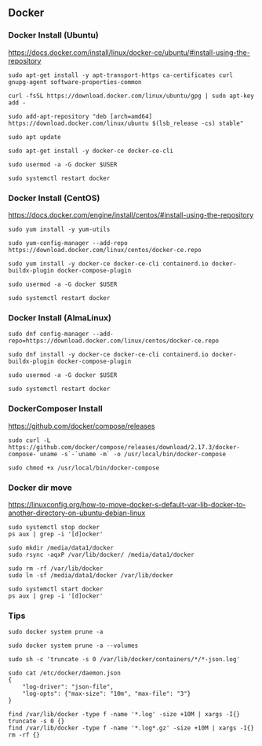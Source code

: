 ## Docker

### Docker Install (Ubuntu)

https://docs.docker.com/install/linux/docker-ce/ubuntu/#install-using-the-repository

```
sudo apt-get install -y apt-transport-https ca-certificates curl gnupg-agent software-properties-common

curl -fsSL https://download.docker.com/linux/ubuntu/gpg | sudo apt-key add -

sudo add-apt-repository "deb [arch=amd64] https://download.docker.com/linux/ubuntu $(lsb_release -cs) stable"

sudo apt update

sudo apt-get install -y docker-ce docker-ce-cli

sudo usermod -a -G docker $USER

sudo systemctl restart docker
```

### Docker Install (CentOS)

https://docs.docker.com/engine/install/centos/#install-using-the-repository

```
sudo yum install -y yum-utils

sudo yum-config-manager --add-repo https://download.docker.com/linux/centos/docker-ce.repo

sudo yum install -y docker-ce docker-ce-cli containerd.io docker-buildx-plugin docker-compose-plugin

sudo usermod -a -G docker $USER

sudo systemctl restart docker
```

### Docker Install (AlmaLinux)

```
sudo dnf config-manager --add-repo=https://download.docker.com/linux/centos/docker-ce.repo

sudo dnf install -y docker-ce docker-ce-cli containerd.io docker-buildx-plugin docker-compose-plugin

sudo usermod -a -G docker $USER

sudo systemctl restart docker
```

### DockerComposer Install

https://github.com/docker/compose/releases

```
sudo curl -L https://github.com/docker/compose/releases/download/2.17.3/docker-compose-`uname -s`-`uname -m` -o /usr/local/bin/docker-compose

sudo chmod +x /usr/local/bin/docker-compose
```

### Docker dir move

https://linuxconfig.org/how-to-move-docker-s-default-var-lib-docker-to-another-directory-on-ubuntu-debian-linux

```
sudo systemctl stop docker
ps aux | grep -i '[d]ocker'

sudo mkdir /media/data1/docker
sudo rsync -aqxP /var/lib/docker/ /media/data1/docker

sudo rm -rf /var/lib/docker
sudo ln -sf /media/data1/docker /var/lib/docker

sudo systemctl start docker
ps aux | grep -i '[d]ocker'
```

### Tips

```
sudo docker system prune -a

sudo docker system prune -a --volumes
```

```
sudo sh -c 'truncate -s 0 /var/lib/docker/containers/*/*-json.log'

sudo cat /etc/docker/daemon.json
{
    "log-driver": "json-file",
    "log-opts": {"max-size": "10m", "max-file": "3"}
}
```

```
find /var/lib/docker -type f -name '*.log' -size +10M | xargs -I{} truncate -s 0 {}
find /var/lib/docker -type f -name '*.log*.gz' -size +10M | xargs -I{} rm -rf {}
```
